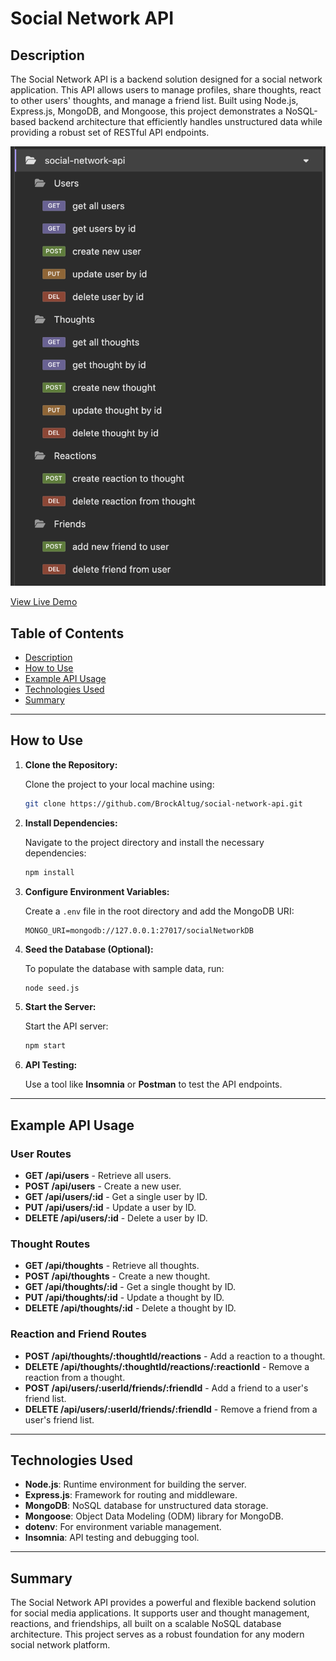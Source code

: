 # Social Network API

## Description

The Social Network API is a backend solution designed for a social network application. This API allows users to manage profiles, share thoughts, react to other users' thoughts, and manage a friend list. Built using Node.js, Express.js, MongoDB, and Mongoose, this project demonstrates a NoSQL-based backend architecture that efficiently handles unstructured data while providing a robust set of RESTful API endpoints.

![Screenshot of the Social Network API](assets/ss.png)

[View Live Demo](https://drive.google.com/file/d/1BJ0uN1zXUaBaS0IczMI88igEXkBfx1eL/view?usp=sharing)

## Table of Contents

- [Description](#description)
- [How to Use](#how-to-use)
- [Example API Usage](#example-api-usage)
- [Technologies Used](#technologies-used)
- [Summary](#summary)

---

## How to Use

1. **Clone the Repository:**

   Clone the project to your local machine using:

   ```bash
   git clone https://github.com/BrockAltug/social-network-api.git
   ```

2. **Install Dependencies:**

   Navigate to the project directory and install the necessary dependencies:

   ```bash
   npm install
   ```

3. **Configure Environment Variables:**

   Create a `.env` file in the root directory and add the MongoDB URI:

   ```env
   MONGO_URI=mongodb://127.0.0.1:27017/socialNetworkDB
   ```

4. **Seed the Database (Optional):**

   To populate the database with sample data, run:

   ```bash
   node seed.js
   ```

5. **Start the Server:**

   Start the API server:

   ```bash
   npm start
   ```

6. **API Testing:**

   Use a tool like **Insomnia** or **Postman** to test the API endpoints.

---

## Example API Usage

### **User Routes**

- **GET /api/users** - Retrieve all users.
- **POST /api/users** - Create a new user.
- **GET /api/users/:id** - Get a single user by ID.
- **PUT /api/users/:id** - Update a user by ID.
- **DELETE /api/users/:id** - Delete a user by ID.

### **Thought Routes**

- **GET /api/thoughts** - Retrieve all thoughts.
- **POST /api/thoughts** - Create a new thought.
- **GET /api/thoughts/:id** - Get a single thought by ID.
- **PUT /api/thoughts/:id** - Update a thought by ID.
- **DELETE /api/thoughts/:id** - Delete a thought by ID.

### **Reaction and Friend Routes**

- **POST /api/thoughts/:thoughtId/reactions** - Add a reaction to a thought.
- **DELETE /api/thoughts/:thoughtId/reactions/:reactionId** - Remove a reaction from a thought.
- **POST /api/users/:userId/friends/:friendId** - Add a friend to a user's friend list.
- **DELETE /api/users/:userId/friends/:friendId** - Remove a friend from a user's friend list.

---

## Technologies Used

- **Node.js**: Runtime environment for building the server.
- **Express.js**: Framework for routing and middleware.
- **MongoDB**: NoSQL database for unstructured data storage.
- **Mongoose**: Object Data Modeling (ODM) library for MongoDB.
- **dotenv**: For environment variable management.
- **Insomnia**: API testing and debugging tool.

---

## Summary

The Social Network API provides a powerful and flexible backend solution for social media applications. It supports user and thought management, reactions, and friendships, all built on a scalable NoSQL database architecture. This project serves as a robust foundation for any modern social network platform.
